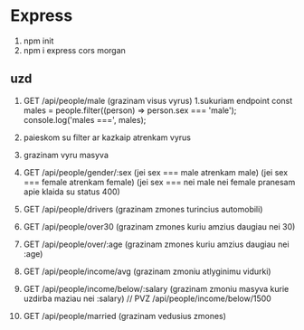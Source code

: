 # Express

1. npm init
1. npm i express cors morgan

## uzd

1. GET /api/people/male (grazinam visus vyrus)
   1.sukuriam endpoint
   const males = people.filter((person) => person.sex === 'male');
   console.log('males ===', males);
2. paieskom su filter ar kazkaip atrenkam vyrus
3. grazinam vyru masyva

4. GET /api/people/gender/:sex
   (jei sex === male atrenkam male)
   (jei sex === female atrenkam female)
   (jei sex === nei male nei female pranesam apie klaida su status 400)

5. GET /api/people/drivers (grazinam zmones turincius automobili)

6. GET /api/people/over30 (grazinam zmones kuriu amzius daugiau nei 30)

7. GET /api/people/over/:age (grazinam zmones kuriu amzius daugiau nei :age)

8. GET /api/people/income/avg (grazinam zmoniu atlyginimu vidurki)

9. GET /api/people/income/below/:salary (grazinam zmoniu masyva kurie uzdirba maziau nei :salary)
   // PVZ /api/people/income/below/1500

10. GET /api/people/married (grazinam vedusius zmones)
